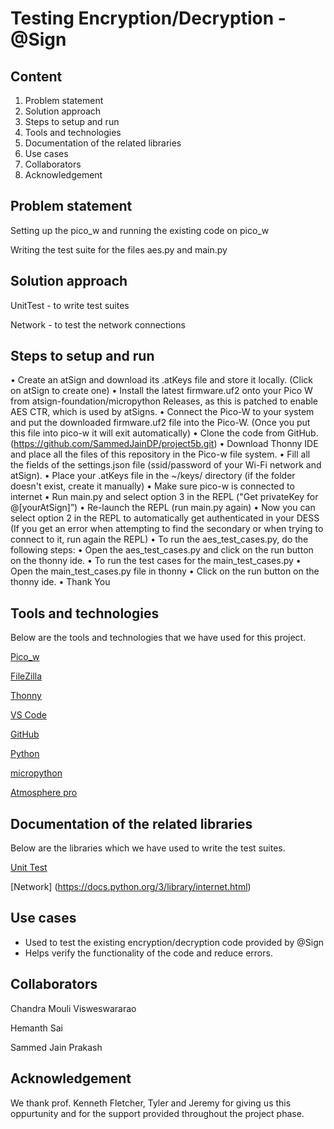 # Testing Encryption/Decryption - @Sign

## Content

1. Problem statement
2. Solution approach
3. Steps to setup and run
4. Tools and technologies
5. Documentation of the related libraries
6. Use cases
7. Collaborators
8. Acknowledgement

## Problem statement

Setting up the pico_w and running the existing code on pico_w

Writing the test suite for the files aes.py and main.py

## Solution approach

UnitTest - to write test suites 

Network - to test the network connections

## Steps to setup and run
• Create an atSign and download its .atKeys file and store it locally. (Click on atSign to create one)
• Install the latest firmware.uf2 onto your Pico W from atsign-foundation/micropython Releases, as this is 
patched to enable AES CTR, which is used by atSigns.
• Connect the Pico-W to your system and put the downloaded firmware.uf2 file into the Pico-W. (Once 
you put this file into pico-w it will exit automatically)
• Clone the code from GitHub. (https://github.com/SammedJainDP/project5b.git) 
• Download Thonny IDE and place all the files of this repository in the Pico-w file system.
• Fill all the fields of the settings.json file (ssid/password of your Wi-Fi network and atSign).
• Place your .atKeys file in the ~/keys/ directory (if the folder doesn't exist, create it manually)
• Make sure pico-w is connected to internet
• Run main.py and select option 3 in the REPL ("Get privateKey for @[yourAtSign]”)
• Re-launch the REPL (run main.py again)
• Now you can select option 2 in the REPL to automatically get authenticated in your DESS (If you get 
an error when attempting to find the secondary or when trying to connect to it, run again the REPL)
• To run the aes_test_cases.py, do the following steps:
• Open the aes_test_cases.py and click on the run button on the thonny ide.
• To run the test cases for the main_test_cases.py
• Open the main_test_cases.py file in thonny 
• Click on the run button on the thonny ide.
• Thank You

## Tools and technologies

Below are the tools and technologies that we have used for this project.

[Pico_w](https://www.raspberrypi.com/documentation/microcontrollers/raspberry-pi-pico.html)

[FileZilla](https://filezilla-project.org/)

[Thonny](https://thonny.org/)

[VS Code](https://code.visualstudio.com/download)

[GitHub](https://github.com/SammedJainDP/project5b.git)

[Python](https://www.python.org/)

[micropython](https://micropython.org/)

[Atmosphere pro](https://atsign.com/resources/articles/heres-why-you-want-to-send-all-your-files-with-mospherepro/)

## Documentation of the related libraries
Below are the libraries which we have used to write the test suites.

[Unit Test](https://docs.python.org/3/library/unittest.html)

[Network] (https://docs.python.org/3/library/internet.html)

## Use cases
* Used to test the existing encryption/decryption code provided by @Sign
* Helps verify the functionality of the code and reduce errors.


## Collaborators
Chandra Mouli Visweswararao

Hemanth Sai

Sammed Jain Prakash

## Acknowledgement
We thank prof. Kenneth Fletcher, Tyler and Jeremy for giving us this oppurtunity and for the support provided throughout the project phase.

